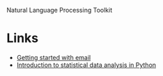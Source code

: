 Natural Language Processing Toolkit

# Links
* [Getting started with email](http://engineroom.trackmaven.com/blog/monthly-challenge-natural-language-processing/)
* [Introduction to statistical data analysis in Python](http://ipython-books.github.io/featured-07/)
